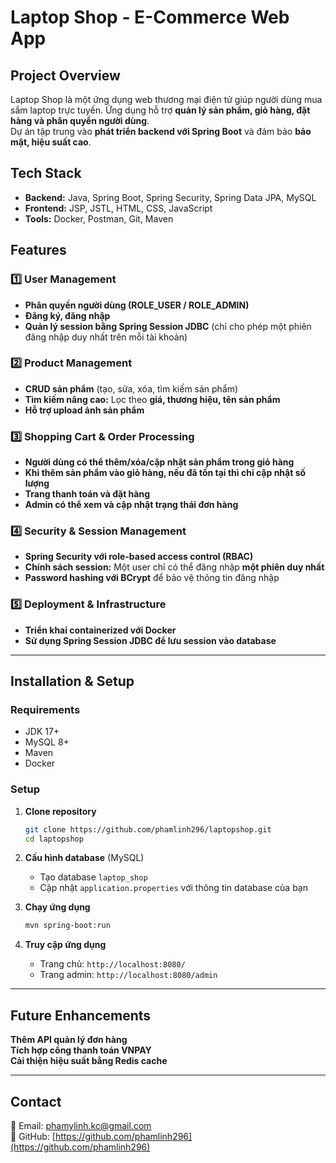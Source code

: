 
# Laptop Shop - E-Commerce Web App

## Project Overview  
Laptop Shop là một ứng dụng web thương mại điện tử giúp người dùng mua sắm laptop trực tuyến. Ứng dụng hỗ trợ **quản lý sản phẩm, giỏ hàng, đặt hàng và phân quyền người dùng**.  
Dự án tập trung vào **phát triển backend với Spring Boot** và đảm bảo **bảo mật, hiệu suất cao**.  

## Tech Stack  
- **Backend:** Java, Spring Boot, Spring Security, Spring Data JPA, MySQL  
- **Frontend:** JSP, JSTL, HTML, CSS, JavaScript  
- **Tools:** Docker, Postman, Git, Maven  

## Features  

### 1️⃣ User Management  
- **Phân quyền người dùng (ROLE_USER / ROLE_ADMIN)**  
- **Đăng ký, đăng nhập**  
- **Quản lý session bằng Spring Session JDBC** (chỉ cho phép một phiên đăng nhập duy nhất trên mỗi tài khoản)  

### 2️⃣ Product Management  
- **CRUD sản phẩm** (tạo, sửa, xóa, tìm kiếm sản phẩm)  
- **Tìm kiếm nâng cao:** Lọc theo **giá, thương hiệu, tên sản phẩm**  
- **Hỗ trợ upload ảnh sản phẩm**  

### 3️⃣ Shopping Cart & Order Processing  
- **Người dùng có thể thêm/xóa/cập nhật sản phẩm trong giỏ hàng**  
- **Khi thêm sản phẩm vào giỏ hàng, nếu đã tồn tại thì chỉ cập nhật số lượng**  
- **Trang thanh toán và đặt hàng**  
- **Admin có thể xem và cập nhật trạng thái đơn hàng**  

### 4️⃣ Security & Session Management  
- **Spring Security với role-based access control (RBAC)**  
- **Chính sách session:** Một user chỉ có thể đăng nhập **một phiên duy nhất**  
- **Password hashing với BCrypt** để bảo vệ thông tin đăng nhập  

### 5️⃣ Deployment & Infrastructure  
- **Triển khai containerized với Docker**  
- **Sử dụng Spring Session JDBC để lưu session vào database**  

---

## Installation & Setup  
### Requirements  
- JDK 17+  
- MySQL 8+  
- Maven  
- Docker  

### Setup  
1. **Clone repository**  
   ```bash
   git clone https://github.com/phamlinh296/laptopshop.git
   cd laptopshop
   ```

2. **Cấu hình database** (MySQL)  
   - Tạo database `laptop_shop`
   - Cập nhật `application.properties` với thông tin database của bạn  

3. **Chạy ứng dụng**  
   ```bash
   mvn spring-boot:run
   ```

4. **Truy cập ứng dụng**  
   - Trang chủ: `http://localhost:8080/`  
   - Trang admin: `http://localhost:8080/admin`  

---

## Future Enhancements  
 **Thêm API quản lý đơn hàng**  
 **Tích hợp cổng thanh toán VNPAY**  
 **Cải thiện hiệu suất bằng Redis cache**  

---

## Contact  
📧 Email: phamylinh.kc@gmail.com  
📌 GitHub: [https://github.com/phamlinh296](https://github.com/phamlinh296)  
